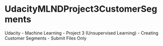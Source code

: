 # UdacityMLNDProject3CustomerSegments
Udacity - Machine Learning - Project 3 (Unsupervised Learning) - Creating Customer Segments - Submit Files Only
